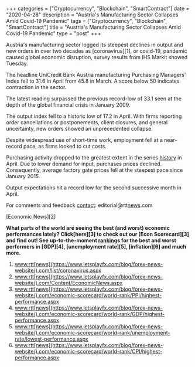 +++
categories = ["Cryptocurrency", "Blockchain", "SmartContract"]
date = "2020-04-28"
description = "Austria's Manufacturing Sector Collapses Amid Covid-19 Pandemic"
tags = ["Cryptocurrency", "Blockchain", "SmartContract"]
title = "Austria's Manufacturing Sector Collapses Amid Covid-19 Pandemic"
type = "post"
+++

Austria's manufacturing sector logged its steepest declines in output
and new orders in over two decades as [coronavirus][1], or covid-19,
pandemic caused global economic disruption, survey results from IHS
Markit showed Tuesday.

The headline UniCredit Bank Austria manufacturing Purchasing Managers'
Index fell to 31.6 in April from 45.8 in March. A score below 50
indicates contraction in the sector.

The latest reading surpassed the previous record-low of 33.1 seen at the
depth of the global financial crisis in January 2009.

The output index fell to a historic low of 17.2 in April. With firms
reporting order cancellations or postponements, client closures, and
general uncertainty, new orders showed an unprecedented collapse.

Despite widespread use of short-time work, employment fell at a near-
record pace, as firms looked to cut costs.

Purchasing activity dropped to the greatest extent in the series [history](https://www.fixpro.org/post/chargeless-historical-data-api-backtesting/)
in April. Due to lower demand for input, purchases prices declined.
Consequently, average factory gate prices fell at the steepest pace
since January 2015.

Output expectations hit a record low for the second successive month in
April.

For comments and feedback [contact](https://www.playgroundfx.com/contact/): editorial@rtt[news](https://www.letsplayfx.com/blog/forex-news-website/).com

[Economic News][2]

 **What parts of the world are seeing the best (and worst) economic
performances lately? Click[here][3] to check out our [Econ Scorecard][3]
and find out! See up-to-the-moment [ranking](https://www.playgroundfx.com/blog/crypto-exchange-ranking/)s for the best and worst
performers in [GDP][4], [unemployment rate][5], [inflation][6] and much
more.**

   1. www.rtt[news](https://www.letsplayfx.com/blog/forex-news-website/).com/list/coronavirus.aspx
   2. www.rtt[news](https://www.letsplayfx.com/blog/forex-news-website/).com/Content/EconomicNews.aspx
   3. www.rtt[news](https://www.letsplayfx.com/blog/forex-news-website/).com/economic-scorecard/world-rank/PPI/highest-performance.aspx
   4. www.rtt[news](https://www.letsplayfx.com/blog/forex-news-website/).com/economic-scorecard/world-rank/GDP/highest-performance.aspx
   5. www.rtt[news](https://www.letsplayfx.com/blog/forex-news-website/).com/economic-scorecard/world-rank/unemployment-rate/lowest-performance.aspx
   6. www.rtt[news](https://www.letsplayfx.com/blog/forex-news-website/).com/economic-scorecard/world-rank/CPI/highest-performance.aspx